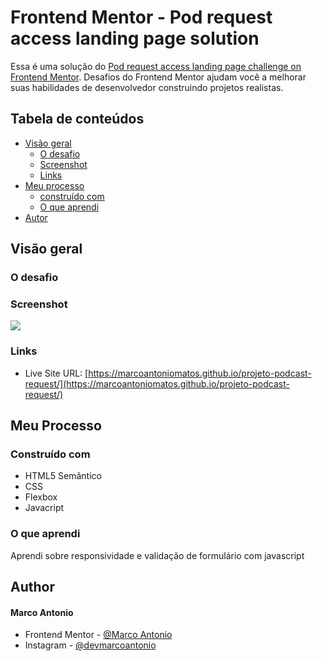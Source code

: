 # Frontend Mentor - Pod request access landing page solution

Essa é uma solução do [Pod request access landing page challenge on Frontend Mentor](https://www.frontendmentor.io/challenges/pod-request-access-landing-page-eyTmdkLSG). Desafios do Frontend Mentor ajudam você a melhorar suas habilidades de desenvolvedor construindo projetos realistas.

## Tabela de conteúdos

- [Visão geral](#Visão-geral)
  - [O desafio](#O-desafio)
  - [Screenshot](#screenshot)
  - [Links](#links)
- [Meu processo](#meu-processo)
  - [construído com](#Construído-com)
  - [O que aprendi](#O-que-aprendi)
- [Autor](#autor)

## Visão geral

### O desafio


### Screenshot

![](./screenshot.jpg)



### Links

- Live Site URL: [https://marcoantoniomatos.github.io/projeto-podcast-request/](https://marcoantoniomatos.github.io/projeto-podcast-request/)

## Meu Processo

### Construído com

- HTML5 Semântico 
- CSS 
- Flexbox
- Javacript


### O que aprendi
Aprendi sobre responsividade e validação de formulário com javascript

## Author

 #### Marco Antonio
- Frontend Mentor - [@Marco Antonio](https://www.frontendmentor.io/profile/MarcoAntonioMatos)
- Instagram - [@devmarcoantonio](https://www.instagram.com/marco148antonio/)
